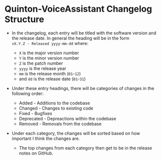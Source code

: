 # Quinton-VoiceAssistant Changelog Structure

* In the changelog, each entry will be titled with the software version
  and the release date. In general the heading will be in the form  <br>
  `vX.Y.Z - Released yyyy-mm-dd` where:
  * `X` is the major version number
  * `Y` is the minor version number
  * `Z` is the patch number
  * `yyyy` is the release year
  * `mm` is the release month (`01`-`12`)
  * and `dd` is the release date (`01`-`31`)

* Under these entry headings, there will be categories of changes in the
  following order:
  * Added - Additions to the codebase
  * Changed - Changes to existing code
  * Fixed - Bugfixes
  * Deprecated - Depreactions within the codebase
  * Removed - Removals from the codebase

* Under each category, the changes will be sorted based on how important I
  think the changes are.
  * The top changes from each category then get to be
    in the release notes on GitHub.
